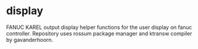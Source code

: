# display

FANUC KAREL output display helper functions for the user display on fanuc controller. Repository uses rossum package manager and ktransw compiler by gavanderhoorn.